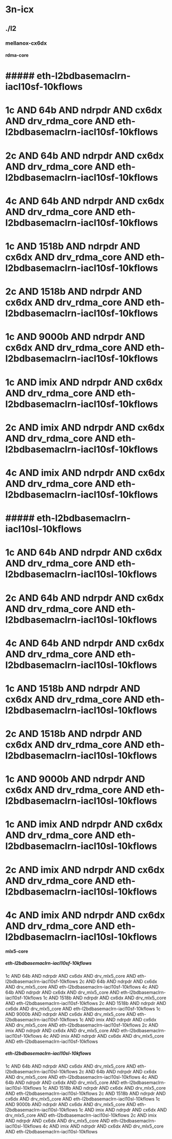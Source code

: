 # 3n-icx
## ./l2
### mellanox-cx6dx
#### rdma-core
# ##### eth-l2bdbasemaclrn-iacl10sf-10kflows
# 1c AND 64b AND ndrpdr AND cx6dx AND drv_rdma_core AND eth-l2bdbasemaclrn-iacl10sf-10kflows
# 2c AND 64b AND ndrpdr AND cx6dx AND drv_rdma_core AND eth-l2bdbasemaclrn-iacl10sf-10kflows
# 4c AND 64b AND ndrpdr AND cx6dx AND drv_rdma_core AND eth-l2bdbasemaclrn-iacl10sf-10kflows
# 1c AND 1518b AND ndrpdr AND cx6dx AND drv_rdma_core AND eth-l2bdbasemaclrn-iacl10sf-10kflows
# 2c AND 1518b AND ndrpdr AND cx6dx AND drv_rdma_core AND eth-l2bdbasemaclrn-iacl10sf-10kflows
# 1c AND 9000b AND ndrpdr AND cx6dx AND drv_rdma_core AND eth-l2bdbasemaclrn-iacl10sf-10kflows
# 1c AND imix AND ndrpdr AND cx6dx AND drv_rdma_core AND eth-l2bdbasemaclrn-iacl10sf-10kflows
# 2c AND imix AND ndrpdr AND cx6dx AND drv_rdma_core AND eth-l2bdbasemaclrn-iacl10sf-10kflows
# 4c AND imix AND ndrpdr AND cx6dx AND drv_rdma_core AND eth-l2bdbasemaclrn-iacl10sf-10kflows
# ##### eth-l2bdbasemaclrn-iacl10sl-10kflows
# 1c AND 64b AND ndrpdr AND cx6dx AND drv_rdma_core AND eth-l2bdbasemaclrn-iacl10sl-10kflows
# 2c AND 64b AND ndrpdr AND cx6dx AND drv_rdma_core AND eth-l2bdbasemaclrn-iacl10sl-10kflows
# 4c AND 64b AND ndrpdr AND cx6dx AND drv_rdma_core AND eth-l2bdbasemaclrn-iacl10sl-10kflows
# 1c AND 1518b AND ndrpdr AND cx6dx AND drv_rdma_core AND eth-l2bdbasemaclrn-iacl10sl-10kflows
# 2c AND 1518b AND ndrpdr AND cx6dx AND drv_rdma_core AND eth-l2bdbasemaclrn-iacl10sl-10kflows
# 1c AND 9000b AND ndrpdr AND cx6dx AND drv_rdma_core AND eth-l2bdbasemaclrn-iacl10sl-10kflows
# 1c AND imix AND ndrpdr AND cx6dx AND drv_rdma_core AND eth-l2bdbasemaclrn-iacl10sl-10kflows
# 2c AND imix AND ndrpdr AND cx6dx AND drv_rdma_core AND eth-l2bdbasemaclrn-iacl10sl-10kflows
# 4c AND imix AND ndrpdr AND cx6dx AND drv_rdma_core AND eth-l2bdbasemaclrn-iacl10sl-10kflows
#### mlx5-core
##### eth-l2bdbasemaclrn-iacl10sf-10kflows
1c AND 64b AND ndrpdr AND cx6dx AND drv_mlx5_core AND eth-l2bdbasemaclrn-iacl10sf-10kflows
2c AND 64b AND ndrpdr AND cx6dx AND drv_mlx5_core AND eth-l2bdbasemaclrn-iacl10sf-10kflows
4c AND 64b AND ndrpdr AND cx6dx AND drv_mlx5_core AND eth-l2bdbasemaclrn-iacl10sf-10kflows
1c AND 1518b AND ndrpdr AND cx6dx AND drv_mlx5_core AND eth-l2bdbasemaclrn-iacl10sf-10kflows
2c AND 1518b AND ndrpdr AND cx6dx AND drv_mlx5_core AND eth-l2bdbasemaclrn-iacl10sf-10kflows
1c AND 9000b AND ndrpdr AND cx6dx AND drv_mlx5_core AND eth-l2bdbasemaclrn-iacl10sf-10kflows
1c AND imix AND ndrpdr AND cx6dx AND drv_mlx5_core AND eth-l2bdbasemaclrn-iacl10sf-10kflows
2c AND imix AND ndrpdr AND cx6dx AND drv_mlx5_core AND eth-l2bdbasemaclrn-iacl10sf-10kflows
4c AND imix AND ndrpdr AND cx6dx AND drv_mlx5_core AND eth-l2bdbasemaclrn-iacl10sf-10kflows
##### eth-l2bdbasemaclrn-iacl10sl-10kflows
1c AND 64b AND ndrpdr AND cx6dx AND drv_mlx5_core AND eth-l2bdbasemaclrn-iacl10sl-10kflows
2c AND 64b AND ndrpdr AND cx6dx AND drv_mlx5_core AND eth-l2bdbasemaclrn-iacl10sl-10kflows
4c AND 64b AND ndrpdr AND cx6dx AND drv_mlx5_core AND eth-l2bdbasemaclrn-iacl10sl-10kflows
1c AND 1518b AND ndrpdr AND cx6dx AND drv_mlx5_core AND eth-l2bdbasemaclrn-iacl10sl-10kflows
2c AND 1518b AND ndrpdr AND cx6dx AND drv_mlx5_core AND eth-l2bdbasemaclrn-iacl10sl-10kflows
1c AND 9000b AND ndrpdr AND cx6dx AND drv_mlx5_core AND eth-l2bdbasemaclrn-iacl10sl-10kflows
1c AND imix AND ndrpdr AND cx6dx AND drv_mlx5_core AND eth-l2bdbasemaclrn-iacl10sl-10kflows
2c AND imix AND ndrpdr AND cx6dx AND drv_mlx5_core AND eth-l2bdbasemaclrn-iacl10sl-10kflows
4c AND imix AND ndrpdr AND cx6dx AND drv_mlx5_core AND eth-l2bdbasemaclrn-iacl10sl-10kflows